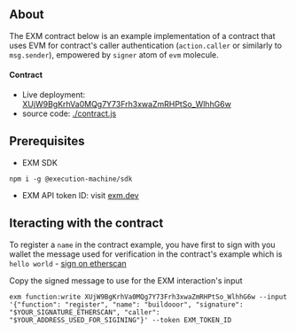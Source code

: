 ## About
The EXM contract below is an example implementation of a contract that uses EVM for contract's caller authentication (`action.caller` or similarly to `msg.sender`), empowered by `signer` atom of `evm` molecule.

#### Contract
- Live deployment: [XUjW9BgKrhVa0MQg7Y73Frh3xwaZmRHPtSo_WlhhG6w](https://api.exm.dev/read/XUjW9BgKrhVa0MQg7Y73Frh3xwaZmRHPtSo_WlhhG6w)
- source code: [./contract.js](./contract.js)

## Prerequisites

- EXM SDK
```console
npm i -g @execution-machine/sdk
```

- EXM API token ID: visit [exm.dev](https://exm.dev)

## Iteracting with the contract
To register a `name` in the contract example, you have first to sign with you wallet the message used for verification in the contract's example which is `hello world` - [sign on etherscan](https://etherscan.io/verifiedSignatures)

Copy the signed message to use for the EXM interaction's input

```console
exm function:write XUjW9BgKrhVa0MQg7Y73Frh3xwaZmRHPtSo_WlhhG6w --input '{"function": "register", "name": "buildooor", "signature": "$YOUR_SIGNATURE_ETHERSCAN", "caller": "$YOUR_ADDRESS_USED_FOR_SIGINING"}' --token EXM_TOKEN_ID
```
